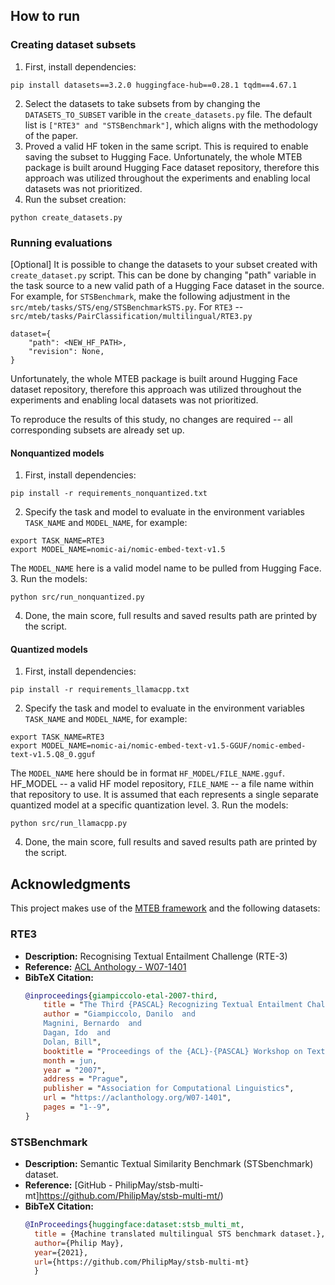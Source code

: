 ## How to run

### Creating dataset subsets

1. First, install dependencies:
```commandline
pip install datasets==3.2.0 huggingface-hub==0.28.1 tqdm==4.67.1
```
2. Select the datasets to take subsets from by changing the `DATASETS_TO_SUBSET` varible in the `create_datasets.py` file. The default list is `["RTE3" and "STSBenchmark"]`, which aligns with the methodology of the paper.  
3. Proved a valid HF token in the same script. This is required to enable saving the subset to Hugging Face. Unfortunately, the whole MTEB package is built around Hugging Face dataset repository, therefore this approach was utilized throughout the experiments and enabling local datasets was not prioritized. 
4. Run the subset creation:
```commandline
python create_datasets.py
```

### Running evaluations
[Optional] It is possible to change the datasets to your subset created with `create_dataset.py` script. This can be done by changing "path" variable in the task source to a new valid path of a Hugging Face dataset in the source. For example, for `STSBenchmark`, make the following adjustment in the `src/mteb/tasks/STS/eng/STSBenchmarkSTS.py`. For `RTE3` -- `src/mteb/tasks/PairClassification/multilingual/RTE3.py`
```
dataset={
    "path": <NEW_HF_PATH>,
    "revision": None,
}
```
Unfortunately, the whole MTEB package is built around Hugging Face dataset repository, therefore this approach was utilized throughout the experiments and enabling local datasets was not prioritized. 

To reproduce the results of this study, no changes are required -- all corresponding subsets are already set up.

#### Nonquantized models

1. First, install dependencies:
```commandline
pip install -r requirements_nonquantized.txt
```
2. Specify the task and model to evaluate in the environment variables `TASK_NAME` and `MODEL_NAME`, for example:
```commandline
export TASK_NAME=RTE3
export MODEL_NAME=nomic-ai/nomic-embed-text-v1.5
```
The `MODEL_NAME` here is a valid model name to be pulled from Hugging Face.
3. Run the models:
```commandline
python src/run_nonquantized.py
```
4. Done, the main score, full results and saved results path are printed by the script. 

#### Quantized models

1. First, install dependencies:
```commandline
pip install -r requirements_llamacpp.txt
```
2. Specify the task and model to evaluate in the environment variables `TASK_NAME` and `MODEL_NAME`, for example:
```commandline
export TASK_NAME=RTE3
export MODEL_NAME=nomic-ai/nomic-embed-text-v1.5-GGUF/nomic-embed-text-v1.5.Q8_0.gguf
```
The `MODEL_NAME` here should be in format `HF_MODEL/FILE_NAME.gguf`. HF_MODEL -- a valid HF model repository, `FILE_NAME` -- a file name within that repository to use. It is assumed that each represents a single separate quantized model at a specific quantization level.
3. Run the models:
```commandline
python src/run_llamacpp.py
```
4. Done, the main score, full results and saved results path are printed by the script.


## Acknowledgments

This project makes use of the [MTEB framework](https://github.com/embeddings-benchmark/mteb) and the following datasets:

### RTE3
- **Description:** Recognising Textual Entailment Challenge (RTE-3)
- **Reference:** [ACL Anthology - W07-1401](https://aclanthology.org/W07-1401/)
- **BibTeX Citation:**
  ```bibtex
  @inproceedings{giampiccolo-etal-2007-third,
      title = "The Third {PASCAL} Recognizing Textual Entailment Challenge",
      author = "Giampiccolo, Danilo  and
      Magnini, Bernardo  and
      Dagan, Ido  and
      Dolan, Bill",
      booktitle = "Proceedings of the {ACL}-{PASCAL} Workshop on Textual Entailment and Paraphrasing",
      month = jun,
      year = "2007",
      address = "Prague",
      publisher = "Association for Computational Linguistics",
      url = "https://aclanthology.org/W07-1401",
      pages = "1--9",
  }
### STSBenchmark
- **Description:** Semantic Textual Similarity Benchmark (STSbenchmark) dataset.
- **Reference:** [GitHub - PhilipMay/stsb-multi-mt]https://github.com/PhilipMay/stsb-multi-mt/)
- **BibTeX Citation:**
  ```bibtex
  @InProceedings{huggingface:dataset:stsb_multi_mt,
    title = {Machine translated multilingual STS benchmark dataset.},
    author={Philip May},
    year={2021},
    url={https://github.com/PhilipMay/stsb-multi-mt}
    }


